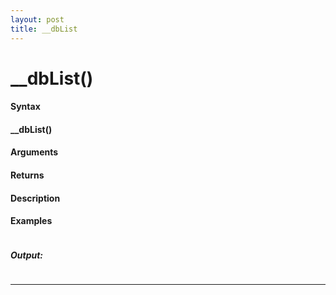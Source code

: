 ```yaml
---
layout: post
title: __dbList
---
```


# __dbList()


#### Syntax

#### __dbList()

#### Arguments

#### Returns

#### Description

#### Examples

```

```

##### Output:

```

```

---